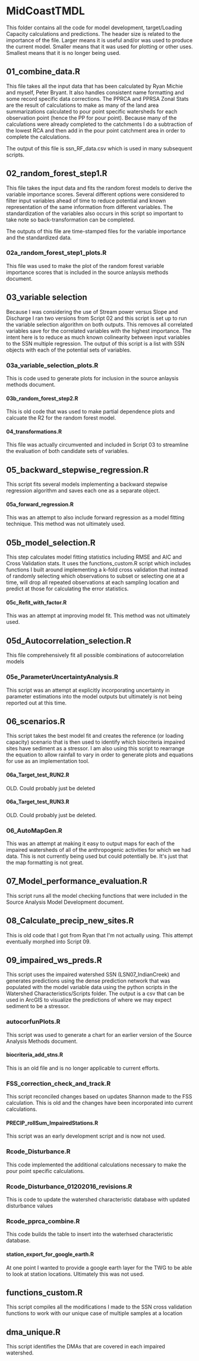 MidCoastTMDL
============

This folder contains all the code for model development, target/Loading Capacity
calculations and predictions. The header size is related to 
the importance of the file. Larger means it is useful and/or was used to produce
the current model. Smaller means that it was used for plotting or other uses. Smallest
means that it is no longer being used.

## 01_combine_data.R
This file takes all the input data that has been calculated by Ryan Michie and
myself, Peter Bryant. It also handles consistent name formatting and some record specific
data corrections. The PPRCA and PPRSA Zonal Stats are the result of calculations
to make as many of the land area summarizations calculated to pour point specific
watersheds for each observation point (hence the PP for pour point). Because
many of the calculations were already completed to the catchments I do a subtraction
of the lowest RCA and then add in the pour point catchment area in order to complete
the calculations. 

The output of this file is ssn_RF_data.csv which is used in many subsequent scripts.

## 02_random_forest_step1.R
This file takes the input data and fits the random forest models to derive the
variable importance scores. Several different options were considered to filter
input variables ahead of time to reduce potential and known representation of
the same information from different variables. The standardization of the variables
also occurs in this script so important to take note so back-transformation can be
completed.

The outputs of this file are time-stamped files for the variable importance and
the standardized data.

### 02a_random_forest_step1_plots.R
This file was used to make the plot of the random forest variable importance
scores that is included in the source anlaysis methods document.

## 03_variable selection
Because I was considering the use of Stream power versus Slope and Discharge I ran
two versions from Script 02 and this script is set up to run the variable selection 
algorithm on both outputs. This removes all correlated variables save for the 
correlated variables with the highest importance. The intent here is to reduce as
much known colinearity between input variables to the SSN multiple regression. The
output of this script is a list with SSN objects with each of the potential sets
of variables.

### 03a_variable_selection_plots.R
This is code used to generate plots for inclusion in the source anlaysis methods
document.

#### 03b_random_forest_step2.R
This is old code that was used to make partial dependence plots and calcuate the 
R2 for the random forest model.

#### 04_transformations.R
This file was actually circumvented and included in Script 03 to streamline the 
evaluation of both candidate sets of variables.

## 05_backward_stepwise_regression.R
This script fits several models implementing a backward stepwise regression
algorithm and saves each one as a separate object.

#### 05a_forward_regression.R
This was an attempt to also include forward regression as a model fitting technique.
This method was not ultimately used.

## 05b_model_selection.R
This step calculates model fitting statistics including RMSE and AIC and Cross
Validation stats. It uses the functions_custom.R script which includes functions
I built around implementing a k-fold cross validation that instead of randomly selecting
which observations to subset or selecting one at a time, will drop all repeated 
observations at each sampling location and predict at those for calculating the 
error statistics.

#### 05c_Refit_with_factor.R
This was an attempt at improving model fit. 
This method was not ultimately used.

## 05d_Autocorrelation_selection.R
This file comprehensively fit all possible combinations of autocorrelation models

### 05e_ParameterUncertaintyAnalysis.R
This script was an attempt at explicitly incorporating uncertainty in parameter
estimations into the model outputs but ultimately is not being reported out at
this time.

## 06_scenarios.R
This script takes the best model fit and creates the reference (or loading capacity)
scenario that is then used to identify which biocriteria impaired sites have sediment
as a stressor. I am also using this script to rearrange the equation to allow
rainfall to vary in order to generate plots and equations for use as an implementation
tool.

#### 06a_Target_test_RUN2.R
OLD. Could probably just be deleted

#### 06a_Target_test_RUN3.R
OLD. Could probably just be deleted.

### 06_AutoMapGen.R
This was an attempt at making it easy to output maps for each of the impaired
watersheds of all of the anthropogenic activities for which we had data. This
is not currently being used but could potentially be. It's just that the map
formatting is not great.

## 07_Model_performance_evaluation.R
This script runs all the model checking functions that were included in the 
Source Analysis Model Development document.

## 08_Calculate_precip_new_sites.R
This is old code that I got from Ryan that I'm not actually using. This attempt
eventually morphed into Script 09.

## 09_impaired_ws_preds.R
This script uses the impaired watershed SSN (LSN07_IndianCreek) and generates
predictions using the dense prediction network that was populated with the model
variable data using the python scripts in the Watershed Characteristics/Scripts
folder. The output is a csv that can be used in ArcGIS to visualize the predictions
of where we may expect sediment to be a stressor.

### autocorfunPlots.R
This script was used to generate a chart for an earlier version of the Source 
Analysis Methods document.

#### biocriteria_add_stns.R
This is an old file and is no longer applicable to current efforts.

### FSS_correction_check_and_track.R
This script reconciled changes based on updates Shannon made to the FSS calculation.
This is old and the changes have been incorporated into current calculations.

#### PRECIP_rollSum_ImpairedStations.R
This script was an early development script and is now not used.

### Rcode_Disturbance.R
This code implemented the additional calculations necessary to make the 
pour point specific calculations.

### Rcode_Disturbance_01202016_revisions.R
This is code to update the watershed characteristic database with updated disturbance values

### Rcode_pprca_combine.R
This code builds the table to insert into the waterhsed characteristic database.

#### station_export_for_google_earth.R
At one point I wanted to provide a google earth layer for the TWG to be able
to look at station locations. Ultimately this was not used.

## functions_custom.R
This script compiles all the modifications I made to the SSN cross validation
functions to work with our unique case of multiple samples at a location

## dma_unique.R
This script identifies the DMAs that are covered in each impaired watershed.
